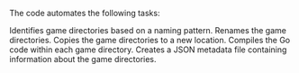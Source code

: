 The code automates the following tasks:

Identifies game directories based on a naming pattern.
Renames the game directories.
Copies the game directories to a new location.
Compiles the Go code within each game directory.
Creates a JSON metadata file containing information about the game directories.
